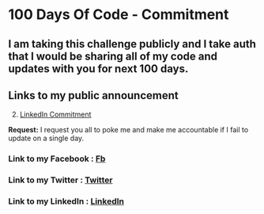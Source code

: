 # 100 Days Of Code - Commitment

## I am taking this challenge publicly and I take auth that I would be sharing all of my code and updates with you for next 100 days.

## Links to my public announcement 

2. [LinkedIn Commitment](https://www.linkedin.com/feed/updat/urn:li:activity:6419220914721906688)

**Request:** I request you all to poke me and make me accountable if I fail to update on a single day.

### **Link to my Facebook :** [Fb](https://www.facebook.com/akanksha29061994)
### **Link to my Twitter :** [Twitter](https://twitter.com/)
### **Link to my LinkedIn :** [LinkedIn](https://www.linkedin.com/in/akanksha-john-ab5380158)
